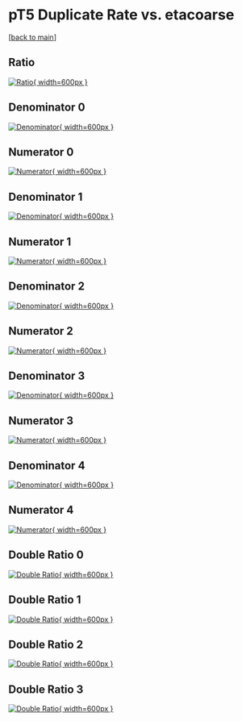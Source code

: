 # pT5 Duplicate Rate vs. etacoarse

[[back to main](./)]



## Ratio

[![Ratio](../mtv/var/pT5_duplrate_etacoarse.png){ width=600px }](../mtv/var/pT5_duplrate_etacoarse.pdf)

## Denominator 0

[![Denominator](../mtv/den/pT5_duplrate_etacoarse_den0.png){ width=600px }](../mtv/den/pT5_duplrate_etacoarse_den0.pdf)

## Numerator 0

[![Numerator](../mtv/num/pT5_duplrate_etacoarse_num0.png){ width=600px }](../mtv/num/pT5_duplrate_etacoarse_num0.pdf)

## Denominator 1

[![Denominator](../mtv/den/pT5_duplrate_etacoarse_den1.png){ width=600px }](../mtv/den/pT5_duplrate_etacoarse_den1.pdf)

## Numerator 1

[![Numerator](../mtv/num/pT5_duplrate_etacoarse_num1.png){ width=600px }](../mtv/num/pT5_duplrate_etacoarse_num1.pdf)

## Denominator 2

[![Denominator](../mtv/den/pT5_duplrate_etacoarse_den2.png){ width=600px }](../mtv/den/pT5_duplrate_etacoarse_den2.pdf)

## Numerator 2

[![Numerator](../mtv/num/pT5_duplrate_etacoarse_num2.png){ width=600px }](../mtv/num/pT5_duplrate_etacoarse_num2.pdf)

## Denominator 3

[![Denominator](../mtv/den/pT5_duplrate_etacoarse_den3.png){ width=600px }](../mtv/den/pT5_duplrate_etacoarse_den3.pdf)

## Numerator 3

[![Numerator](../mtv/num/pT5_duplrate_etacoarse_num3.png){ width=600px }](../mtv/num/pT5_duplrate_etacoarse_num3.pdf)

## Denominator 4

[![Denominator](../mtv/den/pT5_duplrate_etacoarse_den4.png){ width=600px }](../mtv/den/pT5_duplrate_etacoarse_den4.pdf)

## Numerator 4

[![Numerator](../mtv/num/pT5_duplrate_etacoarse_num4.png){ width=600px }](../mtv/num/pT5_duplrate_etacoarse_num4.pdf)

## Double Ratio 0

[![Double Ratio](../mtv/ratio/pT5_duplrate_etacoarse_ratio0.png){ width=600px }](../mtv/ratio/pT5_duplrate_etacoarse_ratio0.pdf)

## Double Ratio 1

[![Double Ratio](../mtv/ratio/pT5_duplrate_etacoarse_ratio1.png){ width=600px }](../mtv/ratio/pT5_duplrate_etacoarse_ratio1.pdf)

## Double Ratio 2

[![Double Ratio](../mtv/ratio/pT5_duplrate_etacoarse_ratio2.png){ width=600px }](../mtv/ratio/pT5_duplrate_etacoarse_ratio2.pdf)

## Double Ratio 3

[![Double Ratio](../mtv/ratio/pT5_duplrate_etacoarse_ratio3.png){ width=600px }](../mtv/ratio/pT5_duplrate_etacoarse_ratio3.pdf)

